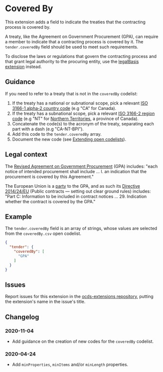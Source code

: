 # Covered By

This extension adds a field to indicate the treaties that the contracting process is covered by.

A treaty, like the Agreement on Government Procurement (GPA), can require a member to indicate that a contracting process is covered by it. The `tender.coveredBy` field should be used to meet such requirements.

To disclose the laws or regulations that govern the contracting process and that grant legal authority to the procuring entity, use the [legalBasis extension](https://github.com/open-contracting-extensions/ocds_legalBasis_extension) instead.

## Guidance

If you need to refer to a treaty that is not in the `coveredBy` codelist:

1. If the treaty has a national or subnational scope, pick a relevant [ISO 3166-1 alpha-2 country code](https://en.wikipedia.org/wiki/ISO_3166-1_alpha-2) (e.g "CA" for Canada).
1. If the treaty has a subnational scope, pick a relevant [ISO 3166-2 region code](https://en.wikipedia.org/wiki/ISO_3166-2) (e.g "NT" for [Northern Territories](https://en.wikipedia.org/wiki/ISO_3166-2:CA#Current_codes), a province of Canada).
1. Concatenate the code(s) to the acronym of the treaty, separating each part with a dash (e.g "CA-NT-BPI").
1. Add this code to the `tender.coveredBy` array.
1. Document the new code (see [Extending open codelists](https://standard.open-contracting.org/latest/en/schema/codelists/)).

## Legal context

The [Revised Agreement on Government Procurement](https://www.wto.org/english/docs_e/legal_e/rev-gpr-94_01_e.htm) (GPA) includes: "each notice of intended procurement shall include … l. an indication that the procurement is covered by this Agreement."

The European Union is a [party](https://www.wto.org/english/tratop_e/gproc_e/memobs_e.htm) to the GPA, and as such its [Directive 2014/24/EU](https://eur-lex.europa.eu/legal-content/EN/TXT/?uri=uriserv:OJ.L_.2014.094.01.0065.01.ENG) (Public contracts — setting out clear ground rules) includes: "Part C: Information to be included in contract notices … 29. Indication whether the contract is covered by the GPA."

## Example

The `tender.coveredBy` field is an array of strings, whose values are selected from the `coveredBy.csv` open codelist.

```json
{
  "tender": {
    "coveredBy": [
      "GPA"
    ]
  }
}
```

## Issues

Report issues for this extension in the [ocds-extensions repository](https://github.com/open-contracting/ocds-extensions/issues), putting the extension's name in the issue's title.

## Changelog

### 2020-11-04

* Add guidance on the creation of new codes for the `coveredBy` codelist.

### 2020-04-24

* Add `minProperties`, `minItems` and/or `minLength` properties.
